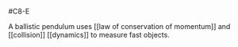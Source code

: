 #C8-E

A ballistic pendulum uses [[law of conservation of momentum]] and [[collision]] [[dynamics]] to measure fast objects.